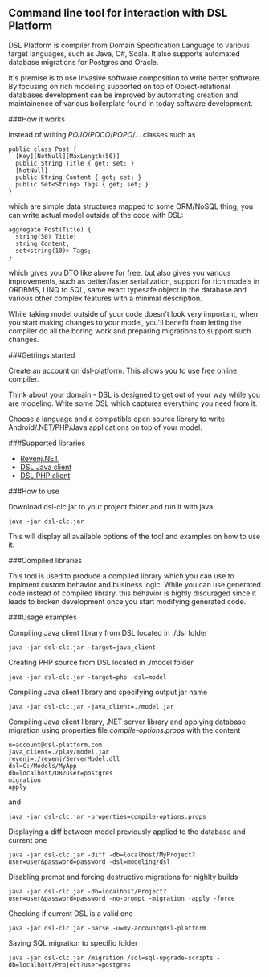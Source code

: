 ## Command line tool for interaction with DSL Platform

DSL Platform is compiler from Domain Specification Language to various target languages, such as Java, C#, Scala.
It also supports automated database migrations for Postgres and Oracle.

It's premise is to use Invasive software composition to write better software. By focusing on rich modeling supported on top of Object-relational databases development can be improved by automating creation and maintainence of various boilerplate found in today software development.

###How it works

Instead of writing *POJO*/*POCO*/*POPO*/... classes such as

    public class Post {
      [Key][NotNull][MaxLength(50)]
      public String Title { get; set; }
      [NotNull]
      public String Content { get; set; }
      public Set<String> Tags { get; set; }
    }

which are simple data structures mapped to some ORM/NoSQL thing, you can write actual model outside of the code with DSL:

    aggregate Post(Title) {
      string(50) Title;
      string Content;
      set<string(10)> Tags;
    }

which gives you DTO like above for free, but also gives you various improvements, such as better/faster serialization, support for rich models in ORDBMS, LINQ to SQL, same exact typesafe object in the database and various other complex features with a minimal description. 

While taking model outside of your code doesn't look very important, when you start making changes to your model, you'll benefit from letting the compiler do all the boring work and preparing migrations to support such changes.

###Gettings started

Create an account on [dsl-platform](https://dsl-platform.com/). This allows you to use free online compiler.

Think about your domain - DSL is designed to get out of your way while you are modeling. Write some DSL which captures everything you need from it.

Choose a language and a compatible open source library to write Android/.NET/PHP/Java applications on top of your model. 

###Supported libraries
 
 * [Revenj.NET](https://github.com/ngs-doo/revenj)
 * [DSL Java client](https://github.com/ngs-doo/dsl-client-java)
 * [DSL PHP client](https://github.com/ngs-doo/dsl-client-php)

###How to use

Download dsl-clc.jar to your project folder and run it with java.

    java -jar dsl-clc.jar

This will display all available options of the tool and examples on how to use it.

###Compiled libraries

This tool is used to produce a compiled library which you can use to implment custom behavior and business logic. While you can use generated code instead of compiled library, this behavior is highly discuraged since it leads to broken development once you start modifying generated code.

###Usage examples

Compiling Java client library from DSL located in ./dsl folder

    java -jar dsl-clc.jar -target=java_client

Creating PHP source from DSL located in ./model folder

    java -jar dsl-clc.jar -target=php -dsl=model

Compiling Java client library and specifying output jar name

    java -jar dsl-clc.jar -java_client=./model.jar

Compiling Java client library, .NET server library and applying database migration using properties file *compile-options.props* with the content

    u=account@dsl-platform.com
    java_client=./play/model.jar
    revenj=./revenj/ServerModel.dll
    dsl=C:/Models/MyApp
    db=localhost/DB?user=postgres
    migration
	apply

and

    java -jar dsl-clc.jar -properties=compile-options.props

Displaying a diff between model previously applied to the database and current one

    java -jar dsl-clc.jar -diff -db=localhost/MyProject?user=user&password=password -dsl=modeling/dsl

Disabling prompt and forcing destructive migrations for nighlty builds

    java -jar dsl-clc.jar -db=localhost/Project?user=user&password=password -no-prompt -migration -apply -force

Checking if current DSL is a valid one

    java -jar dsl-clc.jar -parse -u=my-account@dsl-platform

Saving SQL migration to specific folder

    java -jar dsl-clc.jar /migration /sql=sql-upgrade-scripts -db=localhost/Project?user=postgres

 